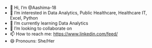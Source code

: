 - 👋 Hi, I’m @Aashima-18
- 👀 I’m interested in Data Analytics, Public Healthcare, Healthcare IT, Excel, Python
- 🌱 I’m currently learning Data Analytics
- 💞️ I’m looking to collaborate on 
- 📫 How to reach me: https://www.linkedin.com/feed/
- 😄 Pronouns: She/Her
  

<!---
Aashima-18/Aashima-18 is a ✨ special ✨ repository because its `README.md` (this file) appears on your GitHub profile.
You can click the Preview link to take a look at your changes.
--->
